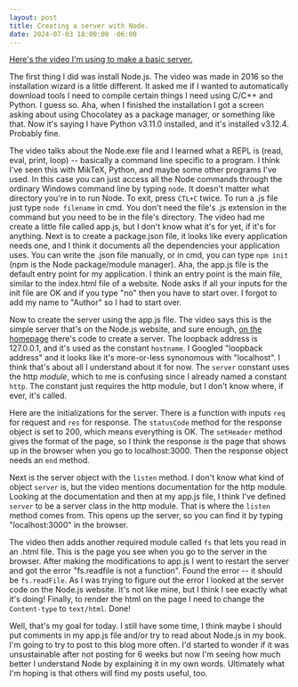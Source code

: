 ```yaml
---
layout: post
title: Creating a server with Node.
date: 2024-07-03 18:00:00 -06:00
---
```

[Here's the video I'm using to make a basic server.](https://www.youtube.com/watch?v=U8XF6AFGqlc)

The first thing I did was install Node.js.  The video was made in 2016 so the installation wizard is a little different.  It asked me if I wanted to automatically download tools I need to compile certain things I need using C/C++ and Python.  I guess so.  Aha, when I finished the installation I got a screen asking about using Chocolatey as a package manager, or something like that.  Now it's saying I have Python v3.11.0 installed, and it's installed v3.12.4.  Probably fine.

The video talks about the Node.exe file and I learned what a REPL is (read, eval, print, loop) -- basically a command line specific to a program.  I think I've seen this with MikTeX, Python, and maybe some other programs I've used.  In this case you can just access all the Node commands through the ordinary Windows command line by typing `node`.  It doesn't matter what directory you're in to run Node.  To exit, press `CTL+C` twice.  To run a .js file just type `node filename` in cmd.  You don't need the file's .js extension in the command but you need to be in the file's directory.  The video had me create a little file called app.js, but I don't know what it's for yet, if it's for anything.  Next is to create a package.json file, it looks like every application needs one, and I think it documents all the dependencies your application uses.  You can write the .json file manually, or in cmd, you can type `npm init` (npm is the Node package/module manager).  Aha, the app.js file is the default entry point for my application.  I think an entry point is the main file, similar to the index.html file of a website.  Node asks if all your inputs for the init file are OK and if you type "no" then you have to start over.  I forgot to add my name to "Author" so I had to start over.

Now to create the server using the app.js file.  The video says this is the simple server that's on the Node.js website, and sure enough, [on the homepage](https://nodejs.org/en) there's code to create a server.  The loopback address is 127.0.0.1, and it's used as the constant `hostname`.  I Googled "loopback address" and it looks like it's more-or-less synonomous with "localhost".  I think that's about all I understand about it for now.  The `server` constant uses the http *module*, which to me is confusing since I already named a constant `http`.  The constant just requires the http module, but I don't know where, if ever, it's called.

Here are the initializations for the server.  There is a function with inputs `req` for request and `res` for response.  The `statusCode` method for the response object is set to 200, which means everything is OK.  The `setHeader` method gives the format of the page, so I think the response *is* the page that shows up in the browser when you go to localhost:3000.  Then the response object needs an `end` method.

Next is the server object with the `listen` method.  I don't know what kind of object `server` is, but the video mentions documentation for the http module.  Looking at the documentation and then at my app.js file, I think I've defined `server` to be a server class in the http module.  That is where the `listen` method comes from.  This opens up the server, so you can find it by typing "localhost:3000" in the browser.

The video then adds another required module called `fs` that lets you read in an .html file.  This is the page you see when you go to the server in the browser.  After making the modifications to app.js I went to restart the server and got the error "fs.readfile is not a function".  Found the error -- it should be `fs.readFile`.  As I was trying to figure out the error I looked at the server code on the Node.js website.  It's not like mine, but I think I see exactly what it's doing!  Finally, to render the html on the page I need to change the `Content-type` to `text/html`.  Done!

Well, that's my goal for today.  I still have some time, I think maybe I should put comments in my app.js file and/or try to read about Node.js in my book.  I'm going to try to post to this blog more often.  I'd started to wonder if it was unsustainable after not posting for 6 weeks but now I'm seeing how much better I understand Node by explaining it in my own words.  Ultimately what I'm hoping is that others will find my posts useful, too.